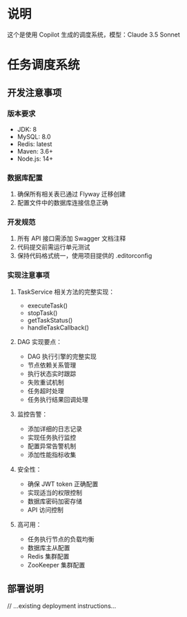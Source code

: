 # 说明
这个是使用 Copilot 生成的调度系统，模型：Claude 3.5 Sonnet

# 任务调度系统

## 开发注意事项

### 版本要求
- JDK: 8
- MySQL: 8.0
- Redis: latest
- Maven: 3.6+
- Node.js: 14+

### 数据库配置
1. 确保所有相关表已通过 Flyway 迁移创建
2. 配置文件中的数据库连接信息正确

### 开发规范
1. 所有 API 接口需添加 Swagger 文档注释
2. 代码提交前需运行单元测试
3. 保持代码格式统一，使用项目提供的 .editorconfig

### 实现注意事项
1. TaskService 相关方法的完整实现：
   - executeTask()
   - stopTask()
   - getTaskStatus()
   - handleTaskCallback()

2. DAG 实现要点：
   - DAG 执行引擎的完整实现
   - 节点依赖关系管理
   - 执行状态实时跟踪
   - 失败重试机制
   - 任务超时处理
   - 任务执行结果回调处理

3. 监控告警：
   - 添加详细的日志记录
   - 实现任务执行监控
   - 配置异常告警机制
   - 添加性能指标收集

4. 安全性：
   - 确保 JWT token 正确配置
   - 实现适当的权限控制
   - 数据库密码加密存储
   - API 访问控制

5. 高可用：
   - 任务执行节点的负载均衡
   - 数据库主从配置
   - Redis 集群配置
   - ZooKeeper 集群配置

## 部署说明
// ...existing deployment instructions...
